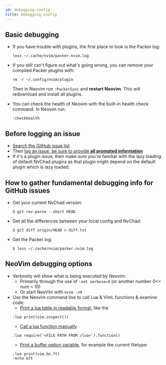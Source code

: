 ```yaml
---
id: debugging-config
title: Debugging config
---
```


## Basic debugging

- If you have trouble with plugins, the first place to look is the Packer log:

  ```shell
  less ~/.cache/nvim/packer.nvim.log
  ```

- If you still can't figure out what's going wrong, you can remove your compiled Packer plugins with:

  ```shell
  rm -r ~/.config/nvim/plugin
  ```

  Then in Neovim run `:PackerSync` and **restart Neovim**.
  This will redownload and install all plugins.

- You can check the health of Neovim with the built-in health check command. In Neovim run:
  ```shell
  :checkhealth
  ```

## Before logging an issue

- [Search the GitHub issue list](https://github.com/NvChad/NvChad/issues?q=is%3Aissue)
- Then [log an issue, be sure to provide **all prompted information**](https://github.com/NvChad/NvChad/issues/new/choose)
- If it's a plugin issue, then make sure you're familiar with the lazy loading of default NvChad plugins as that plugin might depend on the default plugin which is lazy loaded.

## How to gather fundamental debugging info for GitHub issues

- Get your current NvChad version:
  ```shel
  $ git rev-parse --short HEAD
  ```
- Get all the differences between your local config and NvChad:
  ```shell
  $ git diff origin/HEAD > diff.txt
  ```
- Get the Packer log:
  ```shell
  $ less ~/.cache/nvim/packer.nvim.log
  ```

## NeoVim debugging options

- Verbosity will show what is being executed by Neovim:
  - Primarily through the use of `:set verbose=9` (or another number 0<= num < 10)
  - Or start NeoVim with `nvim -v9`
- Use the Neovim command line to call Lua & VimL functions & examine code:
  - [Print a lua table in readable format](<https://neovim.io/doc/user/lua.html#vim.inspect()>), like the
  ```
  :lua print(vim.inspect())
  ```
  - [Call a lua function manually](https://neovim.io/doc/user/lua.html#lua-require)
  ```
  :lua require('<FILE PATH FROM /lua>').function()
  ```
  - [Print a buffer option variable](https://neovim.io/doc/user/lua.html#vim.g), for example the current filetype:
  ```
  :lua print(vim.bo.ft)
  :echo &ft
  ```
